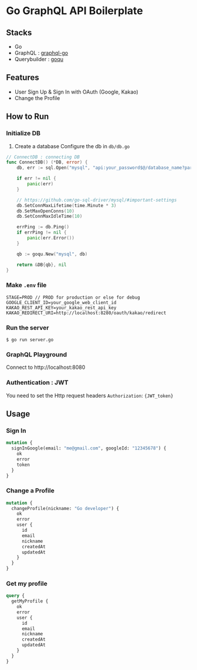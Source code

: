 # Go GraphQL API Boilerplate

## Stacks

- Go
- GraphQL : [graphql-go](https://github.com/graph-gophers/graphql-go)
- Querybuilder : [goqu](https://github.com/doug-martin/goqu)

## Features

- User Sign Up & Sign In with OAuth (Google, Kakao)
- Change the Profile

## How to Run

### Initialize DB

1. Create a database
Configure the db in `db/db.go`

```go
// ConnectDB : connecting DB
func ConnectDB() (*DB, error) {
	db, err := sql.Open("mysql", "api:your_password$@/database_name?parseTime=true")

	if err != nil {
		panic(err)
	}

	// https://github.com/go-sql-driver/mysql/#important-settings
	db.SetConnMaxLifetime(time.Minute * 3)
	db.SetMaxOpenConns(10)
	db.SetConnMaxIdleTime(10)

	errPing := db.Ping()
	if errPing != nil {
		panic(err.Error())
	}

	qb := goqu.New("mysql", db)

	return &DB{qb}, nil
}
```

### Make `.env` file
```env
STAGE=PROD // PROD for production or else for debug
GOOGLE_CLIENT_ID=your_google_web_client_id
KAKAO_REST_API_KEY=your_kakao_rest_api_key
KAKAO_REDIRECT_URI=http://localhost:8280/oauth/kakao/redirect
```

### Run the server

```shell
$ go run server.go
```

### GraphQL Playground

Connect to http://localhost:8080

### Authentication : JWT

You need to set the Http request headers `Authorization`: `{JWT_token}`

## Usage

### Sign In

```graphql
mutation {
  signInGoogle(email: "me@gmail.com", googleId: "12345678") {
    ok
    error
    token
  }
}
```

### Change a Profile

```graphql
mutation {
  changeProfile(nickname: "Go developer") {
    ok
    error
    user {
      id
      email
      nickname
      createdAt
      updatedAt
    }
  }
}
```

### Get my profile

```graphql
query {
  getMyProfile {
    ok
    error
    user {
      id
      email
      nickname
      createdAt
      updatedAt
    }
  }
}
```
